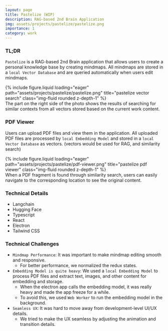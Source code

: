 ```yaml
---
layout: page
title: Pastelize (WIP)
description: RAG-based 2nd Brain Application
img: assets/projects/pastelize/pastelize.png
importance: 1
category: work
---
```


### TL;DR

`Pastelize` is a RAG-based 2nd Brain application that allows users to create a personal knowledge base by creating mindmaps.
All mindmaps are stored in a `local Vector Database` and are queried automatically when users edit mindmaps.

<div class="row">
    <div class="col-sm mt-3 mt-md-0">
        {% include figure.liquid loading="eager" path="assets/projects/pastelize/pastelize.png" title="pastelize vector search" class="img-fluid rounded z-depth-1" %}
    </div>
</div>
<div class="caption">
    The part on the right side of the photo shows the results of searching for similar contexts from all vectors stored based on the current work content.
</div>

### PDF Viewer

Users can upload PDF files and view them in the application.
All uploaded PDF files are processed by `local Embedding Model` and stored in a `local Vector Database` as vectors.
(vectors would be used for RAG, and similarity search)

<div class="row">
    <div class="col-sm mt-3 mt-md-0">
        {% include figure.liquid loading="eager" path="assets/projects/pastelize/pdf-viewer.png" title="pastelize pdf viewer" class="img-fluid rounded z-depth-1" %}
    </div>
</div>
<div class="caption">
    When a PDF fragment is found through similarity search, users can easily navigate to the corresponding location to see the original content.
</div>

### Technical Details

- Langchain
- Hugging Face
- Typescript
- React
- Electron
- Tailwind CSS

### Technical Challenges

- `Mindmap Performance`: It was important to make mindmap editing smooth and responsive.
    - For better performance, we normalized the redux states.
- `Embedding Model is quite heavy`: We used a `local Embedding Model` to process PDF files and extract text, images, and other content for embedding and storage. 
    - When the electron app calls the embedding model, it was really heavy and made the app freeze for a while.
    - To avoid this, we used `Web Worker` to run the embedding model in the background.
- `Seamless UX`: It was hard to move away from development-level UI/UX details.
    - We tried to make the UX seamless by adjusting the animation and transition details.
